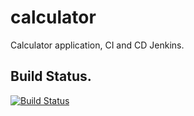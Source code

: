 # calculator
Calculator application, CI and CD Jenkins.

## Build Status. 

[![Build Status](https://844295d9.ngrok.io/buildStatus/icon?job=calculator)](https://844295d9.ngrok.io/job/calculator/)
